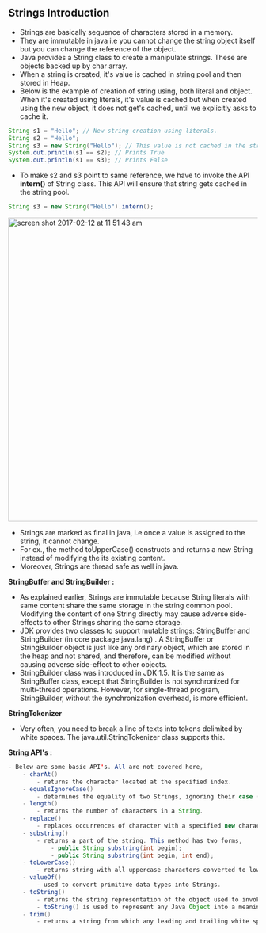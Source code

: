 ## Strings Introduction

- Strings are basically sequence of characters stored in a memory. 
- They are immutable in java i.e you cannot change the string object itself but you can change the reference of the object. 
- Java provides a String class to create a manipulate strings. These are objects backed up by char array.
- When a string is created, it's value is cached in string pool and then stored in Heap. 
- Below is the example of creation of string using, both literal and object. When it's created using literals, it's value is cached but when created using the new object, it does not get's cached, until we explicitly asks to cache it.

```java
String s1 = "Hello"; // New string creation using literals.
String s2 = "Hello";
String s3 = new String("Hello"); // This value is not cached in the string pool
System.out.println(s1 == s2); // Prints True
System.out.println(s1 == s3); // Prints False
```

- To make s2 and s3 point to same reference, we have to invoke the API **intern()** of String class. This API will ensure that string gets cached in the string pool.

```java
String s3 = new String("Hello").intern();
```
<img width="614" alt="screen shot 2017-02-12 at 11 51 43 am" src="https://cloud.githubusercontent.com/assets/3439029/22865449/c407fafa-f119-11e6-89ca-04d45abe425b.png">

- Strings are marked as final in java, i.e once a value is assigned to the string, it cannot change. 
- For ex., the method toUpperCase() constructs and returns a new String instead of modifying the its existing content.
- Moreover, Strings are thread safe as well in java.

**StringBuffer and StringBuilder :**

- As explained earlier, Strings are immutable because String literals with same content share the same storage in the string common pool. Modifying the content of one String directly may cause adverse side-effects to other Strings sharing the same storage.
- JDK provides two classes to support mutable strings: StringBuffer and StringBuilder (in core package java.lang) . A StringBuffer or StringBuilder object is just like any ordinary object, which are stored in the heap and not shared, and therefore, can be modified without causing adverse side-effect to other objects.
- StringBuilder class was introduced in JDK 1.5. It is the same as StringBuffer class, except that StringBuilder is not synchronized for multi-thread operations. However, for single-thread program, StringBuilder, without the synchronization overhead, is more efficient.

**StringTokenizer**

- Very often, you need to break a line of texts into tokens delimited by white spaces. The java.util.StringTokenizer class supports this.

**String API's :** 

```java
- Below are some basic API's. All are not covered here, 
    - charAt()
        - returns the character located at the specified index.
    - equalsIgnoreCase()
        - determines the equality of two Strings, ignoring their case (upper or lower case doesn't matters with this function.
    - length()
        - returns the number of characters in a String.
    - replace()
        - replaces occurrences of character with a specified new character.
    - substring()
        - returns a part of the string. This method has two forms,
            - public String substring(int begin);
            - public String substring(int begin, int end); 
    - toLowerCase()
        - returns string with all uppercase characters converted to lowercase
    - valueOf()
        - used to convert primitive data types into Strings.
    - toString()
        - returns the string representation of the object used to invoke this method. 
        - toString() is used to represent any Java Object into a meaningful string representation
    - trim()
        - returns a string from which any leading and trailing white spaces has been removed
```
